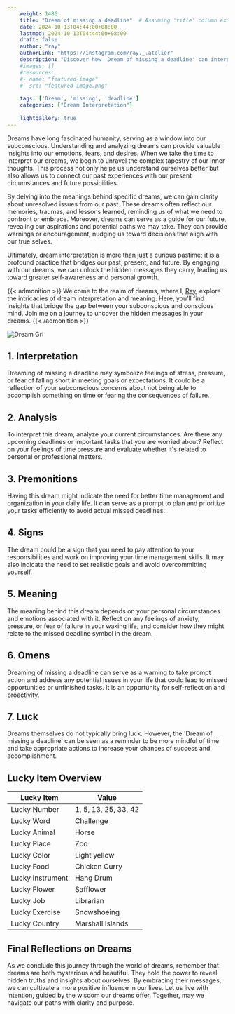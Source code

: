 ```yaml
---
    weight: 1486
    title: "Dream of missing a deadline"  # Assuming 'title' column exists
    date: 2024-10-13T04:44:00+08:00
    lastmod: 2024-10-13T04:44:00+08:00
    draft: false
    author: "ray"
    authorLink: "https://instagram.com/ray._.atelier"
    description: "Discover how 'Dream of missing a deadline' can interpret your future and uncover its significant meanings in your life."
    #images: []
    #resources:
    #- name: "featured-image"
    #  src: "featured-image.png"
    
    tags: ['Dream', 'missing', 'deadline']
    categories: ["Dream Interpretation"]
    
    lightgallery: true
---
```

    
Dreams have long fascinated humanity, serving as a window into our subconscious. Understanding and analyzing dreams can provide valuable insights into our emotions, fears, and desires. When we take the time to interpret our dreams, we begin to unravel the complex tapestry of our inner thoughts. This process not only helps us understand ourselves better but also allows us to connect our past experiences with our present circumstances and future possibilities.

By delving into the meanings behind specific dreams, we can gain clarity about unresolved issues from our past. These dreams often reflect our memories, traumas, and lessons learned, reminding us of what we need to confront or embrace. Moreover, dreams can serve as a guide for our future, revealing our aspirations and potential paths we may take. They can provide warnings or encouragement, nudging us toward decisions that align with our true selves.

Ultimately, dream interpretation is more than just a curious pastime; it is a profound practice that bridges our past, present, and future. By engaging with our dreams, we can unlock the hidden messages they carry, leading us toward greater self-awareness and personal growth.

{{< admonition >}}
Welcome to the realm of dreams, where I, [Ray](https://instagram.com/ray._.atelier), explore the intricacies of dream interpretation and meaning. Here, you’ll find insights that bridge the gap between your subconscious and conscious mind. Join me on a journey to uncover the hidden messages in your dreams.
{{< /admonition >}}

![Dream Grl](https://cdn.pixabay.com/photo/2017/11/02/03/35/gothic-2910057_1280.jpg "Dream Grl")

## 1. Interpretation
 Dreaming of missing a deadline may symbolize feelings of stress, pressure, or fear of falling short in meeting goals or expectations. It could be a reflection of your subconscious concerns about not being able to accomplish something on time or fearing the consequences of failure.

## 2. Analysis
 To interpret this dream, analyze your current circumstances. Are there any upcoming deadlines or important tasks that you are worried about? Reflect on your feelings of time pressure and evaluate whether it's related to personal or professional matters.

## 3. Premonitions
 Having this dream might indicate the need for better time management and organization in your daily life. It can serve as a prompt to plan and prioritize your tasks efficiently to avoid actual missed deadlines.

## 4. Signs
 The dream could be a sign that you need to pay attention to your responsibilities and work on improving your time management skills. It may also indicate the need to set realistic goals and avoid overcommitting yourself.

## 5. Meaning
 The meaning behind this dream depends on your personal circumstances and emotions associated with it. Reflect on any feelings of anxiety, pressure, or fear of failure in your waking life, and consider how they might relate to the missed deadline symbol in the dream.

## 6. Omens
 Dreaming of missing a deadline can serve as a warning to take prompt action and address any potential issues in your life that could lead to missed opportunities or unfinished tasks. It is an opportunity for self-reflection and proactivity.

## 7. Luck
 Dreams themselves do not typically bring luck. However, the 'Dream of missing a deadline' can be seen as a reminder to be more mindful of time and take appropriate actions to increase your chances of success and accomplishment.

## Lucky Item Overview
| Lucky Item          | Value              |
|---------------|--------------------|
| Lucky Number        | 1, 5, 13, 25, 33, 42  |
| Lucky Word          | Challenge |
| Lucky Animal        | Horse |
| Lucky Place         | Zoo     |
| Lucky Color         | Light yellow     |
| Lucky Food          | Chicken Curry      |
| Lucky Instrument    | Hang Drum |
| Lucky Flower        | Safflower    |
| Lucky Job           | Librarian       |
| Lucky Exercise      | Snowshoeing  |
| Lucky Country       | Marshall Islands    |


##  Final Reflections on Dreams

As we conclude this journey through the world of dreams, remember that dreams are both mysterious and beautiful. They hold the power to reveal hidden truths and insights about ourselves. By embracing their messages, we can cultivate a more positive influence in our lives. Let us live with intention, guided by the wisdom our dreams offer. Together, may we navigate our paths with clarity and purpose.
